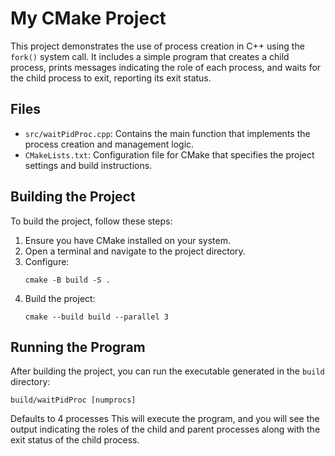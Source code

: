 # My CMake Project

This project demonstrates the use of process creation in C++ using the `fork()` system call. It includes a simple program that creates a child process, prints messages indicating the role of each process, and waits for the child process to exit, reporting its exit status.

## Files

- `src/waitPidProc.cpp`: Contains the main function that implements the process creation and management logic.
- `CMakeLists.txt`: Configuration file for CMake that specifies the project settings and build instructions.

## Building the Project

To build the project, follow these steps:

1. Ensure you have CMake installed on your system.
2. Open a terminal and navigate to the project directory.
3. Configure:
   ```
   cmake -B build -S .
   ```
5. Build the project:
   ```
   cmake --build build --parallel 3
   ```

## Running the Program

After building the project, you can run the executable generated in the `build` directory:

```
build/waitPidProc [numprocs]
```
Defaults to 4 processes
This will execute the program, and you will see the output indicating the roles of the child and parent processes along with the exit status of the child process.